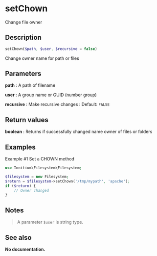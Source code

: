 # setChown

Change file owner

## Description

```php
setChown($path, $user, $recursive = false)
```

Change owner name for path or files

## Parameters

__path__
: A path of filename

__user__
: A group name or GUID (number group)

__recursive__
: Make recursive changes
: Default: `FALSE`

## Return values

__boolean__
: Returns if successfully changed name owner of files or folders

## Examples

Example #1 Set a CHOWN method
```php
use Ionitium\Filesystem\Filesystem;

$filesystem = new Filesystem;
$return = $filesystem->setChown('/tmp/mypath', 'apache');
if ($return) {
    // Owner changed
}
```

## Notes

> A parameter `$user` is string type.

## See also

__No documentation.__